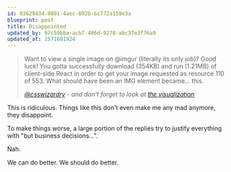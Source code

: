 ```yaml
---
id: 03629434-9891-4aec-892b-bc772a159e3a
blueprint: post
title: Disappointed
updated_by: 97c59bba-acb7-406d-9278-abc37e3f76a9
updated_at: 1571681924
---
```

> Want to view a single image on @imgur (literally its only job)? Good luck! You gotta successfully download (354KB) and run (1.21MB) of client-side React in order to get your image requested as resource 110 of 553. What should have been an IMG element became… this.
>
> <cite><a href=" https://twitter.com/csswizardry/status/1185604806901207045">@csswizardry</a> - and don't forget to look at <a href="https://twitter.com/csswizardry/status/1185604806901207045/photo/1">the visualization</a></cite>

This is ridiculous. Things like this don't even make me any mad anymore, they disappoint.

To make things worse, a large portion of the replies try to justify everything with "but business decisions…".

Nah.

We can do better. We should do better.